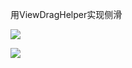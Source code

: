 用ViewDragHelper实现侧滑

![](https://github.com/wangsanshi/Resource/one.jpg)

![](https://github.com/wangsanshi/Resource/two.jpg)
